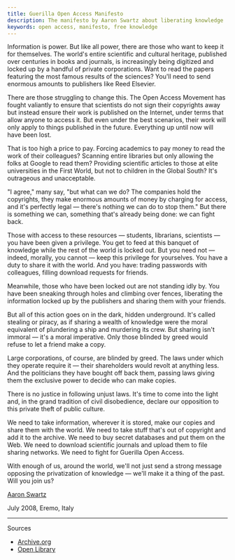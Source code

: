 ```yaml
---
title: Guerilla Open Access Manifesto
description: The manifesto by Aaron Swartz about liberating knowledge
keywords: open access, manifesto, free knowledge
---
```

Information is power. But like all power, there are those who want to keep it for themselves. The world's entire scientific and cultural heritage, published over centuries in books and journals, is increasingly being digitized and locked up by a handful of private corporations. Want to read the papers featuring the most famous results of the sciences? You'll need to send enormous amounts to publishers like Reed Elsevier.

There are those struggling to change this. The Open Access Movement has fought valiantly to ensure that scientists do not sign their copyrights away but instead ensure their work is published on the Internet, under terms that allow anyone to access it. But even under the best scenarios, their work will only apply to things published in the future. Everything up until now will have been lost.

That is too high a price to pay. Forcing academics to pay money to read the work of their colleagues? Scanning entire libraries but only allowing the folks at Google to read them? Providing scientific articles to those at elite universities in the First World, but not to children in the Global South? It's outrageous and unacceptable.

"I agree," many say, "but what can we do? The companies hold the copyrights, they make enormous amounts of money by charging for access, and it's perfectly legal — there's nothing we can do to stop them." But there is something we can, something that's already being done: we can fight back.

Those with access to these resources — students, librarians, scientists — you have been given a privilege. You get to feed at this banquet of knowledge while the rest of the world is locked out. But you need not — indeed, morally, you cannot — keep this privilege for yourselves. You have a duty to share it with the world. And you have: trading passwords with colleagues, filling download requests for friends.



Meanwhile, those who have been locked out are not standing idly by. You have been sneaking through holes and climbing over fences, liberating the information locked up by the publishers and sharing them with your friends.

But all of this action goes on in the dark, hidden underground. It's called stealing or piracy, as if sharing a wealth of knowledge were the moral equivalent of plundering a ship and murdering its crew. But sharing isn't immoral — it's a moral imperative. Only those blinded by greed would refuse to let a friend make a copy.

Large corporations, of course, are blinded by greed. The laws under which they operate require it — their shareholders would revolt at anything less. And the politicians they have bought off back them, passing laws giving them the exclusive power to decide who can make copies.

There is no justice in following unjust laws. It's time to come into the light and, in the grand tradition of civil disobedience, declare our opposition to this private theft of public culture.

We need to take information, wherever it is stored, make our copies and share them with the world. We need to take stuff that's out of copyright and add it to the archive. We need to buy secret databases and put them on the Web. We need to download scientific journals and upload them to file sharing networks. We need to fight for Guerilla Open Access.

With enough of us, around the world, we'll not just send a strong message opposing the privatization of knowledge — we'll make it a thing of the past. Will you join us?

[Aaron Swartz](../aaron-swartz/)

July 2008, Eremo, Italy

---
Sources
* [Archive.org](https://archive.org/stream/GuerillaOpenAccessManifesto/Goamjuly2008_djvu.txt)
* [Open Library](https://openlibrary.org/books/OL25421460M/Guerilla_Open_Access_Manifesto)

